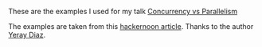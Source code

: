 These are the examples I used for my talk [Concurrency vs Parallelism](http://blog.dudewho.codes/concurrency-vs-parallelism/)

The examples are taken from this [hackernoon article](https://hackernoon.com/asyncio-for-the-working-python-developer-5c468e6e2e8e).
Thanks to the author [Yeray Diaz](https://hackernoon.com/@yeraydiazdiaz).